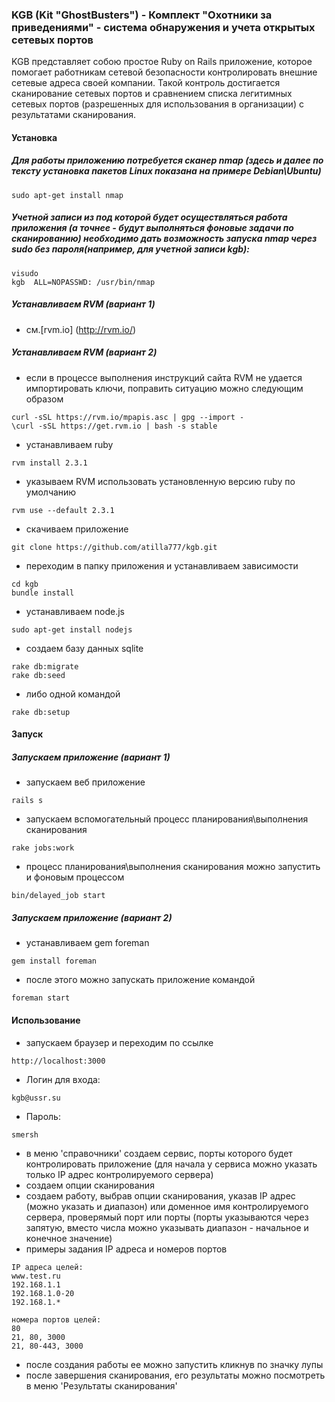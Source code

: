 ###  KGB (Kit "GhostBusters") -  Комплект "Охотники за приведениями" - система обнаружения и учета открытых сетевых портов
KGB представляет собою простое Ruby on Rails приложение, которое помогает работникам сетевой безопасности контролировать внешние сетевые адреса своей компании.
Такой контроль достигается сканирование сетевых портов и сравнением списка легитимных сетевых портов (разрешенных для использования в организации) с результатами сканирования.

#### Установка
##### Для работы приложению потребуется сканер nmap (здесь и далее по тексту установка пакетов Linux показана на примере Debian\Ubuntu)
```
sudo apt-get install nmap
```
##### Учетной записи из под которой будет осуществляться работа приложения (а точнее - будут выполняться фоновые задачи по сканированию) необходимо дать возможность запуска nmap через sudo без пароля(например, для учетной записи kgb):
```
visudo
kgb  ALL=NOPASSWD: /usr/bin/nmap
```
##### Устанавливаем RVM (вариант 1)
* см.[rvm.io] (http://rvm.io/)

##### Устанавливаем RVM (вариант 2)
* если в процессе выполнения инструкций сайта RVM не удается импортировать ключи, поправить ситуацию можно следующим образом
```
curl -sSL https://rvm.io/mpapis.asc | gpg --import -
\curl -sSL https://get.rvm.io | bash -s stable
```
* устанавливаем ruby
```
rvm install 2.3.1
```
* указываем RVM использовать установленную версию ruby по умолчанию
```
rvm use --default 2.3.1
```
* скачиваем приложение
```
git clone https://github.com/atilla777/kgb.git
```
* переходим в папку приложения и устанавливаем зависимости
```
cd kgb
bundle install
```
* устанавливаем node.js
```
sudo apt-get install nodejs
```
* создаем базу данных sqlite
```
rake db:migrate
rake db:seed
```
* либо одной командой
```
rake db:setup
```
#### Запуск
##### Запускаем приложение (вариант 1)
* запускаем веб приложение
```
rails s
```
* запускаем вспомогательный процесс планирования\выполнения сканирования
```
rake jobs:work
```
* процесс планирования\выполнения сканирования можно запустить и фоновым процессом
```
bin/delayed_job start
```
##### Запускаем приложение (вариант 2)
* устанавливаем gem foreman
```
gem install foreman
```
 * после этого можно запускать приложение командой
```
foreman start
```
#### Использование
* запускаем браузер и переходим по ссылке
```
http://localhost:3000
```
* Логин для входа:
```
kgb@ussr.su
```
* Пароль:
```
smersh
```
* в меню 'справочники' создаем сервиc, порты которого будет контролировать приложение (для начала у сервиса можно указать только IP адрес контролируемого сервера)
* создаем опции сканирования
* создаем работу, выбрав опции сканирования, указав IP адрес (можно указать и диапазон) или доменное имя контролируемого сервера, проверямый порт или порты (порты указываются через запятую, вместо числа можно указывать диапазон - начальное и конечное значение) 
* примеры задания IP адреса и номеров портов
```
IP адреса целей:
www.test.ru
192.168.1.1
192.168.1.0-20
192.168.1.*
```
```
номера портов целей:
80
21, 80, 3000
21, 80-443, 3000
```
* после создания работы ее можно запустить кликнув по значку лупы
* после завершения сканирования, его результаты можно посмотреть в меню 'Результаты сканирования'
